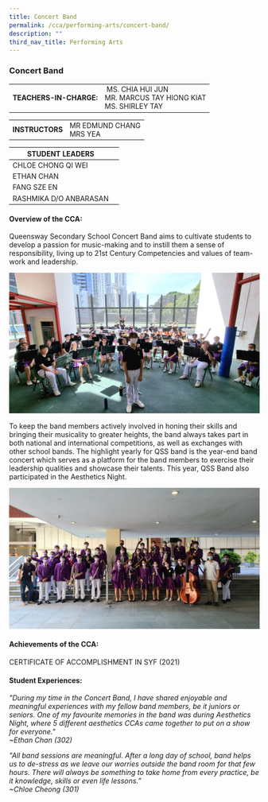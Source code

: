 ```yaml
---
title: Concert Band
permalink: /cca/performing-arts/concert-band/
description: ""
third_nav_title: Performing Arts
---
```

### Concert Band

|  	|  	|
|---	|---	|
| **TEACHERS-IN-CHARGE:** 	|  MS. CHIA HUI JUN <br> MR. MARCUS TAY HIONG KIAT <br> MS. SHIRLEY TAY 	|

|  	|  	|
|---	|---	|
| **INSTRUCTORS** 	| MR EDMUND CHANG <br> MRS YEA	|

| STUDENT LEADERS 	|  	|
|---	|---	|
|CHLOE CHONG QI WEI|
| ETHAN CHAN|
|FANG SZE EN	|
| RASHMIKA D/O ANBARASAN	|

#### Overview of the CCA:   
 
Queensway Secondary School Concert Band aims to cultivate students to develop a passion for music-making and to instill them a sense of responsibility, living up to 21st Century Competencies and values of team-work and leadership.

![](/images/Band%201.jpg)

To keep the band members actively involved in honing their skills and bringing their musicality to greater heights, the band always takes part in both national and international competitions, as well as exchanges with other school bands. The highlight yearly for QSS band is the year-end band concert which serves as a platform for the band members to exercise their leadership qualities and showcase their talents. This year, QSS Band also participated in the Aesthetics Night.

![](/images/Band%202.jpg)


#### Achievements of the CCA:
CERTIFICATE OF ACCOMPLISHMENT IN SYF (2021)

#### Student Experiences:

*"During my time in the Concert Band, I have shared enjoyable and meaningful experiences with my fellow band members, be it juniors or seniors. One of my favourite memories in the band was during Aesthetics Night, where 5 different aesthetics CCAs came together to put on a show for everyone."                                         
~Ethan Chan (302)*


*"All band sessions are meaningful. After a long day of school, band helps us to de-stress as we leave our worries outside the band room for that few hours. There will always be something to take home from every practice, be it knowledge, skills or even life lessons.”
<br>~Chloe Cheong (301)*